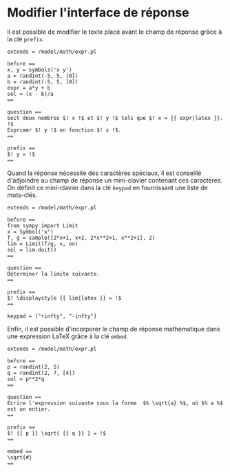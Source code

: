 # Modifier l'interface de réponse

Il est possible de modifier le texte placé avant le champ de réponse grâce à la clé `prefix`.

```
extends = /model/math/expr.pl

before ==
x, y = symbols('x y')
a = randint(-5, 5, [0])
b = randint(-5, 5, [0])
expr = a*y + b
sol = (x - b)/a
==

question ==
Soit deux nombres $! x !$ et $! y !$ tels que $! x = {{ expr|latex }}. !$ 
Exprimer $! y !$ en fonction $! x !$.
==

prefix ==
$! y = !$
==
```

Quand la réponse nécessite des caractères spéciaux, il est conseillé d'adjoindre au champ de réponse un mini-clavier contenant ces caractères. On définit ce mini-clavier dans la clé `keypad` en fournissant une liste de mots-clés.

```
extends = /model/math/expr.pl

before ==
from sympy import Limit
x = Symbol('x')
f, g = sample([2*x+1, x+2, 2*x**2+1, x**2+1], 2)
lim = Limit(f/g, x, oo)
sol = lim.doit()
==

question ==
Déterminer la limite suivante.
==

prefix ==
$! \displaystyle {{ lim|latex }} = !$
==

keypad = ["+infty", "-infty"]
```

Enfin, il est possible d'incorporer le champ de réponse mathématique dans une expression LaTeX grâce à la clé `embed`.

```
extends = /model/math/expr.pl

before ==
p = randint(2, 5)
q = randint(2, 7, [4])
sol = p**2*q
==

question ==
Ecrire l'expression suivante sous la forme  $% \sqrt{a} %$, où $% a %$ est un entier.
==

prefix ==
$! {{ p }} \sqrt{ {{ q }} } = !$
==

embed ==
\sqrt{#}
==
```
